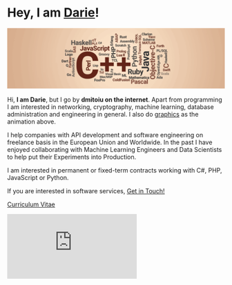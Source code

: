 # Hey, I am [Darie](https://www.linkedin.com/in/dmitoiu)!

![](Docs/7ae83c7088734a9fefde99e60130b639.gif)

Hi, **I am Darie**, but I go by **dmitoiu on the internet**. Apart from programming I am interested in networking, cryptography, machine learning, database administration and engineering in general. 
I also do [graphics](https://github.com/dmitoiu/Limbaje-De-Programare-Footage) as the animation above.

I help companies with API development and software engineering on freelance basis in the European Union and Worldwide. In the past I have enjoyed collaborating with Machine Learning Engineers and Data Scientists to help put their Experiments into Production.

I am interested in permanent or fixed-term contracts working with C#, PHP, JavaScript or Python.

If you are interested in software services, [Get in Touch!](mailto:dmitoiu@hotmail.com)

[Curriculum Vitae](https://github.com/dmitoiu/Curriculum-Vitae/blob/master/Darie-Dragos_Mitoiu_Resume.pdf)

![Profile views counter](http://www.dmitoiu.ro/trace/encoder.php?property=darie&use_profile_label=1)